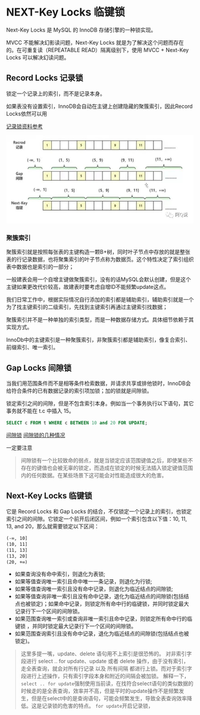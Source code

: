 # NEXT-Key Locks 临键锁

Next-Key Locks 是 MySQL 的 InnoDB 存储引擎的一种锁实现。

MVCC 不能解决幻影读问题，Next-Key Locks 就是为了解决这个问题而存在的。在可重复读（REPEATABLE READ）隔离级别下，使用 MVCC + Next-Key Locks 可以解决幻读问题。

## Record Locks 记录锁

锁定一个记录上的索引，而不是记录本身。

如果表没有设置索引，InnoDB会自动在主键上创建隐藏的聚簇索引，因此Record Locks依然可以用

[记录锁资料参考](https://www.cnblogs.com/LoveShare/p/17023767.html)

![jilu](/study/imgs/jilu.jpeg)

### 聚簇索引

聚簇索引就是按照每张表的主键构造一颗B+树，同时叶子节点中存放的就是整张表的行记录数据，也将聚集索引的叶子节点称为数据页。这个特性决定了索引组织表中数据也是索引的一部分；

一般建表会用一个自增主键做聚簇索引，没有的话MySQL会默认创建，但是这个主键如果更改代价较高，故建表时要考虑自增ID不能频繁update这点。

我们日常工作中，根据实际情况自行添加的索引都是辅助索引，辅助索引就是一个为了找主键索引的二级索引，先找到主键索引再通过主键索引找数据；

聚簇索引并不是一种单独的索引类型，而是一种数据存储方式。具体细节依赖于其实现方式。

InnoDb中的主键索引是一种聚簇索引，非聚簇索引都是辅助索引，像复合索引、前缀索引、唯一索引。

## Gap Locks 间隙锁

当我们用范围条件而不是相等条件检索数据，并请求共享或排他锁时，InnoDB会给符合条件的已有数据记录的索引项加锁；加的锁就是间隙锁。

锁定索引之间的间隙，但是不包含索引本身。例如当一个事务执行以下语句，其它事务就不能在 t.c 中插入 15。

```sql
SELECT c FROM t WHERE c BETWEEN 10 and 20 FOR UPDATE;
```

[间隙锁](https://www.jianshu.com/p/d1aa0f50e9cd)
[间隙锁的几种情况](https://blog.csdn.net/hjxisking/article/details/107017190)

一定要注意

> 间隙锁有一个比较致命的弱点，就是当锁定应该范围键值之后，即使某些不存在的键值也会被无辜的锁定，而造成在锁定的时候无法插入锁定键值范围内的任何数据。在某些场景下这可能会对性能造成很大的危害。

## Next-Key Locks 临键锁

它是 Record Locks 和 Gap Locks 的结合，不仅锁定一个记录上的索引，也锁定索引之间的间隙。它锁定一个前开后闭区间，例如一个索引包含以下值：10, 11, 13, and 20，那么就需要锁定以下区间：

```
(-∞, 10]
(10, 11]
(11, 13]
(13, 20]
(20, +∞)
```

- 如果查询没有命中索引，则退化为表锁;
- 如果等值查询唯一索引且命中唯一一条记录，则退化为行锁;
- 如果等值查询唯一索引且没有命中记录，则退化为临近结点的间隙锁;
- 如果等值查询非唯一索引且没有命中记录，退化为临近结点的间隙锁(包括结点也被锁定)；如果命中记录，则锁定所有命中行的临键锁，并同时锁定最大记录行下一个区间的间隙锁。
- 如果范围查询唯一索引或查询非唯一索引且命中记录，则锁定所有命中行的临键锁 ，并同时锁定最大记录行下一个区间的间隙锁。
- 如果范围查询索引且没有命中记录，退化为临近结点的间隙锁(包括结点也被锁定)。


>这里多提一嘴，update、delete 语句用不上索引是很恐怖的。
>对非索引字段进行 select .. for update、update 或者 delete 操作，由于没有索引，走全表查询，就会对所有行记录 以及 所有间隔 都进行上锁。而对于索引字段进行上述操作，只有索引字段本身和附近的间隔会被加锁。
> 解释一下，`select .. for update`强制使用当前读，在找符合select语句的类似数据的时候走的是全表查询，效率并不高，但是平时的update操作不是频繁发生，但是在select中的是查询语句，可能会频繁发生，导致全表查询效率降低。这是记录锁的危害的特点。
> `for update`开启记录锁，
